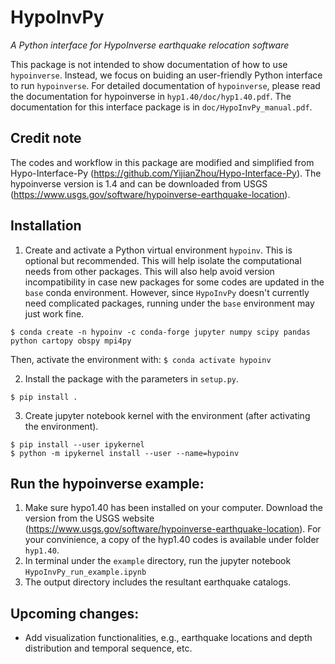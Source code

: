 # HypoInvPy
*A Python interface for HypoInverse earthquake relocation software*

This package is not intended to show documentation of how to use `hypoinverse`. Instead, we focus on buiding an user-friendly Python interface to run `hypoinverse`. For detailed documentation of `hypoinverse`, please read the documentation for hypoinverse in `hyp1.40/doc/hyp1.40.pdf`. The documentation for this interface package is in `doc/HypoInvPy_manual.pdf`.

## Credit note
The codes and workflow in this package are modified and simplified from Hypo-Interface-Py (https://github.com/YijianZhou/Hypo-Interface-Py). The hypoinverse version is 1.4 and can be downloaded from USGS (https://www.usgs.gov/software/hypoinverse-earthquake-location). 

## Installation
1. Create and activate a Python virtual environment `hypoinv`. This is optional but recommended. This will help isolate the computational needs from other packages. This will also help avoid version incompatibility in case new packages for some codes are updated in the `base` conda environment. However, since `HypoInvPy` doesn't currently need complicated packages, running under the `base` environment may just work fine. 
```
$ conda create -n hypoinv -c conda-forge jupyter numpy scipy pandas python cartopy obspy mpi4py
```
Then, activate the environment with: `$ conda activate hypoinv`

2. Install the package with the parameters in `setup.py`.
```
$ pip install .
```

3. Create jupyter notebook kernel with the environment (after activating the environment).
```
$ pip install --user ipykernel
$ python -m ipykernel install --user --name=hypoinv
```

## Run the hypoinverse example:
1. Make sure hypo1.40 has been installed on your computer. Download the version from the USGS website (https://www.usgs.gov/software/hypoinverse-earthquake-location). For your convinience, a copy of the hyp1.40 codes is available under folder `hyp1.40`.
2. In terminal under the `example` directory, run the jupyter notebook `HypoInvPy_run_example.ipynb`
3. The output directory includes the resultant earthquake catalogs.

## Upcoming changes:
* Add visualization functionalities, e.g., earthquake locations and depth distribution and temporal sequence, etc.

